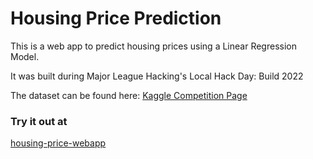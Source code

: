 # Housing Price Prediction

 This is a web app to predict housing prices using a Linear Regression Model. 
 
 It was built during Major League Hacking's Local Hack Day: Build 2022

 The dataset can be found here: [Kaggle Competition Page](https://www.kaggle.com/c/lhd-build-2022)

### Try it out at
[housing-price-webapp](https://house-price.sammriddh.repl.co/)
